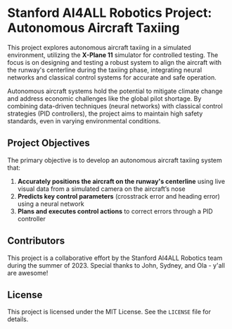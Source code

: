 # Stanford AI4ALL Robotics Project: Autonomous Aircraft Taxiing

This project explores autonomous aircraft taxiing in a simulated environment, utilizing the **X-Plane 11** simulator for controlled testing. The focus is on designing and testing a robust system to align the aircraft with the runway's centerline during the taxiing phase, integrating neural networks and classical control systems for accurate and safe operation.

Autonomous aircraft systems hold the potential to mitigate climate change and address economic challenges like the global pilot shortage. By combining data-driven techniques (neural networks) with classical control strategies (PID controllers), the project aims to maintain high safety standards, even in varying environmental conditions.

## Project Objectives

The primary objective is to develop an autonomous aircraft taxiing system that:

1. **Accurately positions the aircraft on the runway's centerline** using live visual data from a simulated camera on the aircraft’s nose
2. **Predicts key control parameters** (crosstrack error and heading error) using a neural network
3. **Plans and executes control actions** to correct errors through a PID controller

## Contributors

This project is a collaborative effort by the Stanford AI4ALL Robotics team during the summer of 2023. Special thanks to John, Sydney, and Ola - y'all are awesome!

## License

This project is licensed under the MIT License. See the `LICENSE` file for details.
